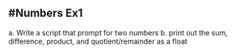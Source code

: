 #Numbers Ex1
-----------

a. Write a script that prompt for two numbers
b. print out the sum, difference, product, and quotient/remainder as a float

